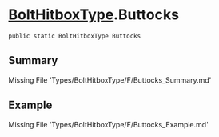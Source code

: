 # [BoltHitboxType](Types/BoltHitboxType.md).Buttocks
`public static BoltHitboxType Buttocks`
## Summary
Missing File 'Types/BoltHitboxType/F/Buttocks_Summary.md'
## Example
Missing File 'Types/BoltHitboxType/F/Buttocks_Example.md'

